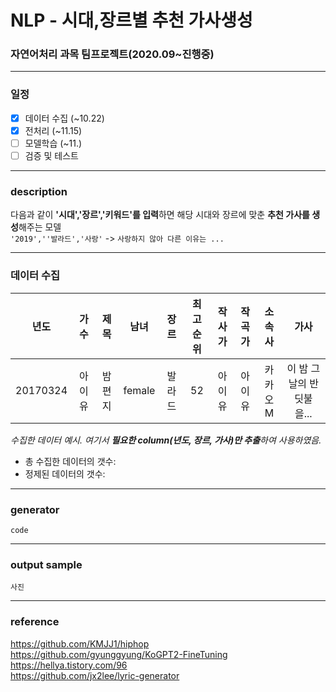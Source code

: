 # NLP - 시대,장르별 추천 가사생성
### 자연어처리 과목 팀프로젝트(2020.09~진행중)
-------


### 일정

 - [x] 데이터 수집 (~10.22)
 - [x] 전처리 (~11.15)
 - [ ] 모델학습 (~11.)
 - [ ] 검증 및 테스트

-------
### description

다음과 같이 **'시대','장르','키워드'를 입력**하면 해당 시대와 장르에 맞춘 **추천 가사를 생성**해주는 모델 <br>
`'2019',''발라드','사랑'` -> `사랑하지 않아 다른 이유는 ...`

--------


### 데이터 수집
|년도|가수|제목|남녀|장르|최고순위|작사가|작곡가|소속사|가사|
|:---:|:---:|:---:|:---:|:---:|:---:|:---:|:---:|:---:|:---:|
|20170324|아이유|밤편지|female|발라드|52|아이유|아이유|카카오M|이 밤 그날의 반딧불을...|

*수집한 데이터 예시. 여기서 **필요한 column(년도, 장르, 가사)만 추출**하여 사용하였음.* <br>
- 총 수집한 데이터의 갯수: <br>
- 정제된 데이터의 갯수: 

----------

### generator

`code`

----------

### output sample
`사진`

----------
### reference
https://github.com/KMJJ1/hiphop <br>
https://github.com/gyunggyung/KoGPT2-FineTuning <br>
https://hellya.tistory.com/96 <br>
https://github.com/jx2lee/lyric-generator
